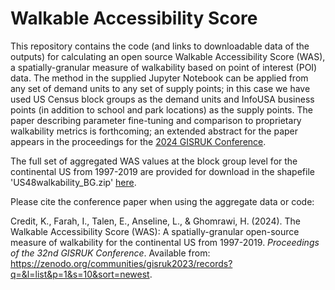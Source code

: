 # Walkable Accessibility Score
This repository contains the code (and links to downloadable data of the outputs) for calculating an open source Walkable Accessibility Score (WAS), a spatially-granular measure of walkability based on point of interest (POI) data. The method in the supplied Jupyter Notebook can be applied from any set of demand units to any set of supply points; in this case we have used US Census block groups as the demand units and InfoUSA business points (in addition to school and park locations) as the supply points. The paper describing parameter fine-tuning and comparison to proprietary walkability metrics is forthcoming; an extended abstract for the paper appears in the proceedings for the [2024 GISRUK Conference](https://zenodo.org/communities/gisruk2023/records?q=&l=list&p=1&s=10&sort=newest). 

The full set of aggregated WAS values at the block group level for the continental US from 1997-2019 are provided for download in the shapefile 'US48walkability_BG.zip' [here](https://www.dropbox.com/scl/fi/w9762idnq1s3dl02b8x37/US48walkability_BG.zip?rlkey=gdq1ee9vpnn2ob0bu9pdxknx3&dl=0). 

Please cite the conference paper when using the aggregate data or code:

Credit, K., Farah, I., Talen, E., Anseline, L., & Ghomrawi, H. (2024). The Walkable Accessibility Score (WAS): A spatially-granular open-source measure of walkability for the continental US from 1997-2019. *Proceedings of the 32nd GISRUK Conference*. Available from: https://zenodo.org/communities/gisruk2023/records?q=&l=list&p=1&s=10&sort=newest.